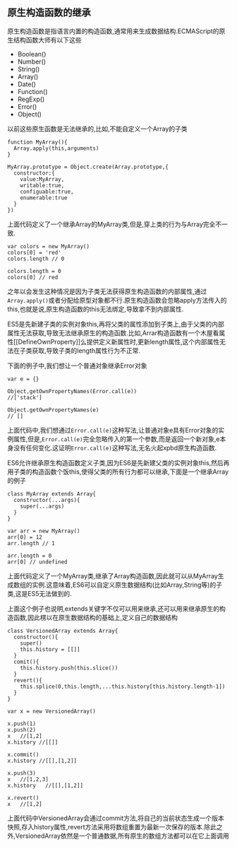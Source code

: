 ## 原生构造函数的继承

原生构造函数是指语言内置的构造函数,通常用来生成数据结构.ECMAScript的原生结构函数大师有以下这些
- Boolean()
- Number()
- String()
- Array()
- Date()
- Function()
- RegExp()
- Error()
- Object()

以前这些原生函数是无法继承的,比如,不能自定义一个Array的子类
```
function MyArray(){
  Array.apply(this,arguments)
}

MyArray.prototype = Object.create(Array.prototype,{
  constructor:{
    value:MyArray,
    writable:true,
    configuable:true,
    enumerable:true
  }
})
```
上面代码定义了一个继承Array的MyArray类,但是,穿上类的行为与Array完全不一致.
```
var colors = new MyArray()
colors[0] = 'red'
colors.length // 0

colors.length = 0
colors[0] // red
```
之年以会发生这种情况是因为子类无法获得原生构造函数的内部属性,通过`Array.apply()`或者分配给原型对象都不行.原生构造函数会忽略apply方法传入的this,也就是说,原生构造函数的this无法绑定,导致拿不到内部属性.

ES5是先新建子类的实例对象this,再将父类的属性添加到子类上,由于父类的内部属性无法获取,导致无法继承原生的构造函数.比如,Arrar构造函数有一个木屋看属性[[DefineOwnProperty]]么提供定义新属性时,更新length属性,这个内部属性无法在子类获取,导致子类的length属性行为不正常.

下面的例子中,我们想让一个普通对象继承Error对象
```
var e = {}

Object,getOwnPropertyNames(Error.call(e))
//['stack']

Object.getOwnPropertyNames(e)
// []
```
上面代码中,我们想通过`Error.call(e)`这种写法,让普通对象e具有Error对象的实例属性,但是,`Error.call(e)`完全忽略传入的第一个参数,而是返回一个新对象,e本身没有任何变化.这证明`Error.call(e)`这种写法,无名火起xpbd原生构造函数.

ES6允许继承原生构造函数定义子类,因为ES6是先新建父类的实例对象this,然后再用子类的构造函数个饭this,使得父类的所有行为都可以继承,下面是一个继承Array的例子
```
class MyArray extends Array{
  constructor(...args){
    super(...args)
  }
}

var arr = new MyArray()
arr[0] = 12
arr.length // 1

arr.length = 0
arr[0] // undefined
```
上面代码定义了一个MyArray类,继承了Array构造函数,因此就可以从MyArray生成数组的实例.这意味着,ES6可以自定义原生数据结构(比如Array,String等)的子类,这是ES5无法做到的.

上面这个例子也说明,extends关键字不仅可以用来继承,还可以用来继承原生的构造函数,因此楞以在原生数据结构的基础上,定义自己的数据结构
```
class VersionedArray extends Array{
  constructor(){
    super()
    this.history = [[]]
  }
  comit(){
    this.history.push(this.slice())
  }
  revert(){
    this.splice(0,this.length,...this.history[this.history.length-1])
  }
}

var x = new VersionedArray()

x.push(1)
x.push(2)
x   //[1,2]
x.history //[[]]

x.commit()
x.history //[[],[1,2]]

x.push(3)
x   //[1,2,3]
x.history   //[[],[1,2]]

x.revert()
x   //[1,2]
```
上面代码中VersionedArray会通过commit方法,将自己的当前状态生成一个版本快照,存入history属性,revert方法采用将数组重置为最新一次保存的版本.除此之外,VersionedArray依然是一个普通数据,所有原生的数组方法都可以在它上面调用
